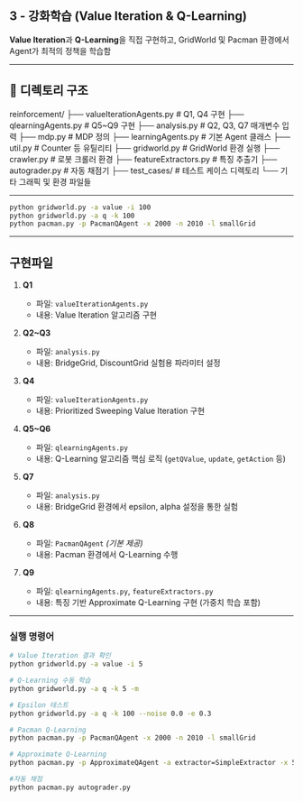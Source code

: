 ## 3 - 강화학습 (Value Iteration & Q-Learning)

 **Value Iteration**과 **Q-Learning**을 직접 구현하고, GridWorld 및 Pacman 환경에서 Agent가 최적의 정책을 학습함

---

## 📁 디렉토리 구조

reinforcement/
├── valueIterationAgents.py # Q1, Q4 구현
├── qlearningAgents.py # Q5~Q9 구현
├── analysis.py # Q2, Q3, Q7 매개변수 입력
├── mdp.py # MDP 정의
├── learningAgents.py # 기본 Agent 클래스
├── util.py # Counter 등 유틸리티
├── gridworld.py # GridWorld 환경 실행
├── crawler.py # 로봇 크롤러 환경
├── featureExtractors.py # 특징 추출기
├── autograder.py # 자동 채점기
├── test_cases/ # 테스트 케이스 디렉토리
└── 기타 그래픽 및 환경 파일들

----
```bash
python gridworld.py -a value -i 100
python gridworld.py -a q -k 100
python pacman.py -p PacmanQAgent -x 2000 -n 2010 -l smallGrid 
```

---

## 구현파일

1. **Q1**  
   - 파일: `valueIterationAgents.py`  
   - 내용: Value Iteration 알고리즘 구현

2. **Q2~Q3**  
   - 파일: `analysis.py`  
   - 내용: BridgeGrid, DiscountGrid 실험용 파라미터 설정

3. **Q4**  
   - 파일: `valueIterationAgents.py`  
   - 내용: Prioritized Sweeping Value Iteration 구현 

4. **Q5~Q6**  
   - 파일: `qlearningAgents.py`  
   - 내용: Q-Learning 알고리즘 핵심 로직 (`getQValue`, `update`, `getAction` 등)

5. **Q7**  
   - 파일: `analysis.py`  
   - 내용: BridgeGrid 환경에서 epsilon, alpha 설정을 통한 실험

6. **Q8**  
   - 파일: `PacmanQAgent` *(기본 제공)*  
   - 내용: Pacman 환경에서 Q-Learning 수행

7. **Q9**  
   - 파일: `qlearningAgents.py`, `featureExtractors.py`  
   - 내용: 특징 기반 Approximate Q-Learning 구현 (가중치 학습 포함)

----
### 실행 명령어

```bash
# Value Iteration 결과 확인
python gridworld.py -a value -i 5

# Q-Learning 수동 학습
python gridworld.py -a q -k 5 -m

# Epsilon 테스트
python gridworld.py -a q -k 100 --noise 0.0 -e 0.3

# Pacman Q-Learning
python pacman.py -p PacmanQAgent -x 2000 -n 2010 -l smallGrid

# Approximate Q-Learning
python pacman.py -p ApproximateQAgent -a extractor=SimpleExtractor -x 50 -n 60 -l mediumClassic

#자동 채점
python pacman.py autograder.py
```
